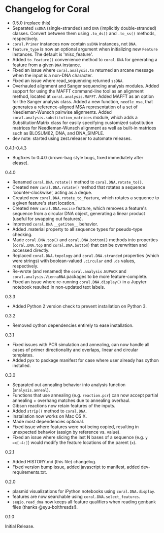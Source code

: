 Changelog for Coral
===================

* 0.5.0 (replace this)
* Separated `ssDNA` (single-stranded) and `DNA` (implicitly double-stranded)
classes. Convert between them using `.to_ds()` and `.to_ss()` methods,
respectively.
* `coral.Primer` instances now contain `ssDNA` instances, not `DNA`.
* `feature_type` is now an optional argument when initializing new `Feature`
instances. The default is 'misc_feature'.
* Added `to_feature()` convenience method to `coral.DNA` for generating a
feature from a given `DNA` instance.
* Fixed an issue where `coral.analysis.tm` returned an arcane message when the
input is a non-DNA character.
* Fixed an issue where read_sequencing returned `ssDNA`.
* Overhauled alignment and Sanger sequencing analysis modules. Added support
for using the MAFFT command-line tool as an alignment method, located at
`coral.analysis.MAFFT`. Added MAFFT as an option for the Sanger analysis class.
Added a new function, `needle_msa`, that generates a reference-aligned MSA
representation of a set of Needleman-Wunsch pairwise alignments. Added
`coral.analysis.substitution_matrices` module, which adds a SubstitutionMatrix
class for easily specifying customized substitution matrices for
Needleman-Wunsch alignment as well as built-in matrices such as BLOSUM62, DNA,
and DNA_SIMPLE.
* dev note: started using zest.releaser to automate releases.


0.4.1-0.4.3
* Bugfixes to 0.4.0 (brown-bag style bugs, fixed immediately after elease).

0.4.0
* Renamed `coral.DNA.rotate()` method to `coral.DNA.rotate_to()`.
* Created new `coral.DNA.rotate()` method that rotates a sequence
'counter-clockwise', acting as a deque.
* Created new `coral.DNA.rotate_to_feature`, which rotates a sequence to a
given feature's start location.
* Created new `coral.DNA.excise` feature, which removes a feature's sequence
from a circular DNA object, generating a linear product (useful for swapping
out features).
* Improved `coral.DNA` `__getitem__` behavior.
* Added .material property to all sequence types for pseudo-type checking.
* Made `coral.DNA.top()` and `coral.DNA.bottom()` methods into properties
(`coral.DNA.top` and `coral.DNA.bottom`) that can be overwritten and accessed
directly.
* Replaced `coral.DNA.topology` and `coral.DNA.stranded` properties (which were
strings) with boolean-valued `.circular` and `.ds` values, respectively.
* Re-wrote (and renamed) the `coral.analysis.NUPACK` and
`coral.analysis.ViennaRNA` packages to be more feature-complete.
* Fixed an issue where re-running `coral.DNA.display()` in a Jupyter notebook
resulted in non-updated text labels.

0.3.3
* Added Python 2 version check to prevent installation on Python 3.

0.3.2
* Removed cython dependencies entirely to ease installation.

0.3.1
* Fixed issues with PCR simulation and annealing, can now handle all cases of
primer directionality and overlaps, linear and circular templates.
* Added pyx to package manifest for case where user already has cython
installed.

0.3.0
* Separated out annealing behavior into analysis function (`analysis.anneal`).
* Functions that use annealing (e.g. `reaction.pcr`) can now accept partial
annealing + overhang matches due to annealing overhaul.
* Gibson reactions now retain features of the inputs.
* Added `strip()` method to `coral.DNA`.
* Installation now works on Mac OS X.
* Made most dependencies optional.
* Fixed issue where features were not being copied, resulting in unexpected
behavior (assign by reference vs. value).
* Fixed an issue where slicing the last N bases of a sequence (e.g.
`y =x[-4:]`) would modify the feature locations of the parent (`x`).

0.2.1
* Added HISTORY.md (this file) changelog.
* Fixed version bump issue, added javascript to manifest, added
dev-requirements.txt.

0.2.0
* plasmid visualizations for iPython notebooks using `coral.DNA.display`.
* features are now searchable using `coral.DNA.select_features`.
* `seqio.read_dna` now keeps all feature qualifiers when reading genbank files
(thanks @eyu-bolthreads!).

0.1.0

Initial Release.
